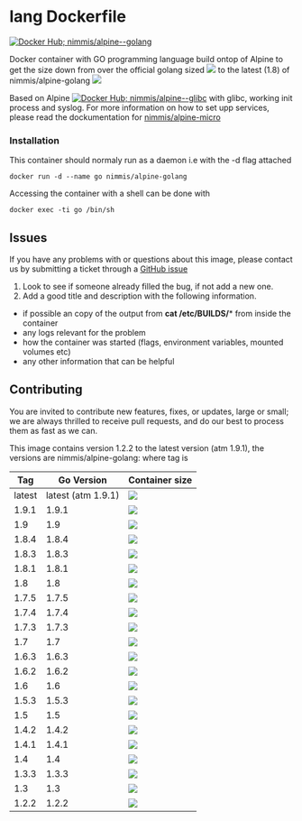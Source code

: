 
lang Dockerfile
===============
[![Docker Hub; nimmis/alpine--golang](https://img.shields.io/badge/dockerhub-nimmis%2Falpine--golang-green.svg)](https://registry.hub.docker.com/u/nimmis/alpine-golang)

Docker container with GO programming language build ontop of Alpine to get the size down from over the official 
golang sized [![](https://badge.imagelayers.io/golang:latest.svg)](https://imagelayers.io/?images=golang:latest) to the latest (1.8) of nimmis/alpine-golang [![](https://images.microbadger.com/badges/image/nimmis/alpine-golang.svg)](https://microbadger.com/images/nimmis/alpine-golang "Get your own image badge on microbadger.com")

Based on Alpine [![Docker Hub; nimmis/alpine--glibc](https://img.shields.io/badge/dockerhub-nimmis%2Falpine--glibc-green.svg)](https://registry.hub.docker.com/u/nimmis/alpine-micro) with
glibc,  working init process and syslog. For more information on how to set upp services, please read the dockumentation for [nimmis/alpine-micro](https://registry.hub.docker.com/u/nimmis/alpine-micro)

### Installation

This container should normaly run as a daemon i.e with the -d flag attached

	docker run -d --name go nimmis/alpine-golang

Accessing the container with a shell can be done with

	docker exec -ti go /bin/sh

## Issues

If you have any problems with or questions about this image, please contact us by submitting a ticket through a [GitHub issue](https://github.com/nimmis/docker-alpine-glibc/issues "GitHub issue")

1. Look to see if someone already filled the bug, if not add a new one.
2. Add a good title and description with the following information.
 - if possible an copy of the output from **cat /etc/BUILDS/*** from inside the container
 - any logs relevant for the problem
 - how the container was started (flags, environment variables, mounted volumes etc)
 - any other information that can be helpful

## Contributing

You are invited to contribute new features, fixes, or updates, large or small; we are always thrilled to receive pull requests, and do our best to process them as fast as we can.



This image contains version 1.2.2 to the latest version (atm 1.9.1), the versions are nimmis/alpine-golang:<tag> where tag is

| Tag    | Go Version | Container size |
| ------ | ---------- | -------------- |
| latest | latest (atm 1.9.1) | [![](https://images.microbadger.com/badges/image/nimmis/alpine-golang.svg)](https://microbadger.com/images/nimmis/alpine-golang "Get your own image badge on microbadger.com") |
| 1.9.1 | 1.9.1 | [![](https://images.microbadger.com/badges/image/nimmis/alpine-golang:1.9.1.svg)](https://microbadger.com/images/nimmis/alpine-golang:1.9.1 "Get your own image badge on microbadger.com") |
| 1.9 | 1.9 | [![](https://images.microbadger.com/badges/image/nimmis/alpine-golang:1.9.svg)](https://microbadger.com/images/nimmis/alpine-golang:1.9 "Get your own image badge on microbadger.com") |
| 1.8.4 | 1.8.4 | [![](https://images.microbadger.com/badges/image/nimmis/alpine-golang:1.8.4.svg)](https://microbadger.com/images/nimmis/alpine-golang:1.8.4 "Get your own image badge on microbadger.com") |
| 1.8.3 | 1.8.3 | [![](https://images.microbadger.com/badges/image/nimmis/alpine-golang:1.8.3.svg)](https://microbadger.com/images/nimmis/alpine-golang:1.8.3 "Get your own image badge on microbadger.com") |
| 1.8.1 | 1.8.1 | [![](https://images.microbadger.com/badges/image/nimmis/alpine-golang:1.8.1.svg)](https://microbadger.com/images/nimmis/alpine-golang:1.8.1 "Get your own image badge on microbadger.com") |
| 1.8 | 1.8 | [![](https://images.microbadger.com/badges/image/nimmis/alpine-golang:1.8.svg)](https://microbadger.com/images/nimmis/alpine-golang:1.8 "Get your own image badge on microbadger.com") |
| 1.7.5 | 1.7.5 | [![](https://images.microbadger.com/badges/image/nimmis/alpine-golang:1.7.5.svg)](https://microbadger.com/images/nimmis/alpine-golang:1.7.5 "Get your own image badge on microbadger.com") |
| 1.7.4 | 1.7.4 | [![](https://images.microbadger.com/badges/image/nimmis/alpine-golang:1.7.4.svg)](https://microbadger.com/images/nimmis/alpine-golang:1.7.4 "Get your own image badge on microbadger.com") |
| 1.7.3 | 1.7.3 | [![](https://images.microbadger.com/badges/image/nimmis/alpine-golang:1.7.3.svg)](https://microbadger.com/images/nimmis/alpine-golang:1.7.3 "Get your own image badge on microbadger.com") |
| 1.7  | 1.7 | [![](https://images.microbadger.com/badges/image/nimmis/alpine-golang:1.7.svg)](https://microbadger.com/images/nimmis/alpine-golang:1.7 "Get your own image badge on microbadger.com") |
| 1.6.3  | 1.6.3 | [![](https://images.microbadger.com/badges/image/nimmis/alpine-golang:1.6.3.svg)](https://microbadger.com/images/nimmis/alpine-golang:1.6.3 "Get your own image badge on microbadger.com") |
| 1.6.2  | 1.6.2 | [![](https://images.microbadger.com/badges/image/nimmis/alpine-golang:1.6.2.svg)](https://microbadger.com/images/nimmis/alpine-golang:1.6.2 "Get your own image badge on microbadger.com") |
| 1.6    | 1.6 | [![](https://images.microbadger.com/badges/image/nimmis/alpine-golang:1.6.svg)](https://microbadger.com/images/nimmis/alpine-golang:1.6 "Get your own image badge on microbadger.com") |
| 1.5.3  | 1.5.3 | [![](https://images.microbadger.com/badges/image/nimmis/alpine-golang:1.5.3.svg)](https://microbadger.com/images/nimmis/alpine-golang:1.5.3 "Get your own image badge on microbadger.com") |
| 1.5    | 1.5 | [![](https://images.microbadger.com/badges/image/nimmis/alpine-golang:1.5.svg)](https://microbadger.com/images/nimmis/alpine-golang:1.5 "Get your own image badge on microbadger.com") |
| 1.4.2  | 1.4.2 | [![](https://images.microbadger.com/badges/image/nimmis/alpine-golang:1.4.2.svg)](https://microbadger.com/images/nimmis/alpine-golang:1.4.2 "Get your own image badge on microbadger.com") |
| 1.4.1  | 1.4.1 | [![](https://images.microbadger.com/badges/image/nimmis/alpine-golang:1.4.1.svg)](https://microbadger.com/images/nimmis/alpine-golang:1.4.1 "Get your own image badge on microbadger.com") |
| 1.4    | 1.4 | [![](https://images.microbadger.com/badges/image/nimmis/alpine-golang:1.4.svg)](https://microbadger.com/images/nimmis/alpine-golang:1.4 "Get your own image badge on microbadger.com") |
| 1.3.3  | 1.3.3 | [![](https://images.microbadger.com/badges/image/nimmis/alpine-golang:1.3.3.svg)](https://microbadger.com/images/nimmis/alpine-golang:1.3.3 "Get your own image badge on microbadger.com") |
| 1.3    | 1.3 | [![](https://images.microbadger.com/badges/image/nimmis/alpine-golang:1.3.svg)](https://microbadger.com/images/nimmis/alpine-golang:1.3 "Get your own image badge on microbadger.com") |
| 1.2.2  | 1.2.2 | [![](https://images.microbadger.com/badges/image/nimmis/alpine-golang:1.2.2.svg)](https://microbadger.com/images/nimmis/alpine-golang:1.2.2 "Get your own image badge on microbadger.com") |

